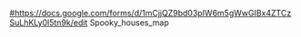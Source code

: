 [#](https://docs.google.com/forms/d/1mCjjQZ9bd03pIW6m5gWwGIBx4ZTCzSuLhKLy0l5tn9k/edit)https://docs.google.com/forms/d/1mCjjQZ9bd03pIW6m5gWwGIBx4ZTCzSuLhKLy0l5tn9k/edit Spooky_houses_map
